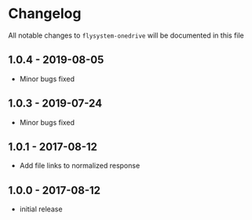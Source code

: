 # Changelog

All notable changes to `flysystem-onedrive` will be documented in this file

## 1.0.4 - 2019-08-05

- Minor bugs fixed

## 1.0.3 - 2019-07-24

- Minor bugs fixed

## 1.0.1 - 2017-08-12

- Add file links to normalized response

## 1.0.0 - 2017-08-12

- initial release
